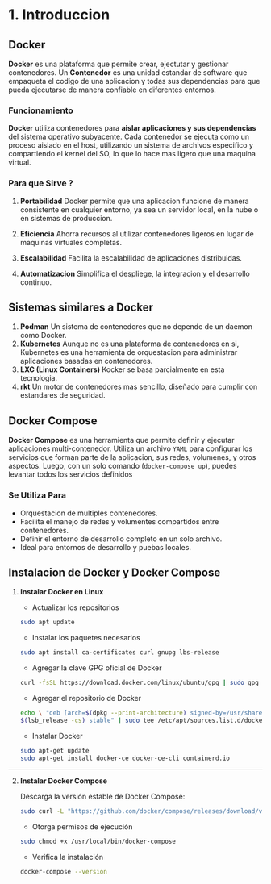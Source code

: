 # 1. Introduccion

## Docker

**Docker** es una plataforma que permite crear, ejectutar y gestionar contenedores. Un **Contenedor** es una unidad estandar de software que empaqueta el codigo de una aplicacion y todas sus dependencias para que pueda ejecutarse de manera confiable en diferentes entornos.

### Funcionamiento

**Docker** utiliza contenedores para **aislar aplicaciones y sus dependencias** del sistema operativo subyacente. Cada contenedor se ejecuta como un proceso aislado en el host, utilizando un sistema de archivos especifico y compartiendo el kernel del SO, lo que lo hace mas ligero que una maquina virtual.

### Para que Sirve ?

1. **Portabilidad** Docker permite que una aplicacion funcione de manera consistente en cualquier entorno, ya sea un servidor local, en la nube o en sistemas de produccion.

2. **Eficiencia** Ahorra recursos al utilizar contenedores ligeros en lugar de maquinas virtuales completas.

3. **Escalabilidad** Facilita la escalabilidad de aplicaciones distribuidas.

4. **Automatizacion** Simplifica el despliege, la integracion y el desarrollo continuo.

## Sistemas similares a Docker

1. **Podman** Un sistema de contenedores que no depende de un daemon como Docker.
2. **Kubernetes** Aunque no es una plataforma de contenedores en si, Kubernetes es una herramienta de orquestacion para administrar aplicaciones basadas en contenedores.
3. **LXC (Linux Containers)** Kocker se basa parcialmente en esta tecnologia.
4. **rkt** Un motor de contenedores mas sencillo, diseñado para cumplir con estandares de seguridad.

## Docker Compose

**Docker Compose** es una herramienta que permite definir y ejecutar aplicaciones multi-contenedor. Utiliza un archivo `YAML` para configurar los servicios que forman parte de la aplicacion, sus redes, volumenes, y otros aspectos. Luego, con un solo comando (`docker-compose up`), puedes levantar todos los servicios definidos

### Se Utiliza Para

* Orquestacion de multiples contenedores.
* Facilita el manejo de redes y volumentes compartidos entre contenedores.
* Definir el entorno de desarrollo completo en un solo archivo.
* Ideal para entornos de desarrollo y puebas locales.

## Instalacion de Docker y Docker Compose

1. **Instalar Docker en Linux**

    * Actualizar los repositorios

    ```bash
    sudo apt update
    ```
    * Instalar los paquetes necesarios
    
    ```bash
    sudo apt install ca-certificates curl gnupg lbs-release
    ```
    * Agregar la clave GPG oficial de Docker
    
    ```bash
    curl -fsSL https://download.docker.com/linux/ubuntu/gpg | sudo gpg --dearmor -o /usr/share/keyrings/docker-archive-        keyring.gpg
    ```
    * Agregar el repositorio de Docker
    
    ```bash
    echo \ "deb [arch=$(dpkg --print-architecture) signed-by=/usr/share/keyrings/docker-archive-keyring.gpg] https://download.docker.com/linux/ubuntu \
    $(lsb_release -cs) stable" | sudo tee /etc/apt/sources.list.d/docker.list > /dev/null
    ```
   * Instalar Docker
    
    ```bash
    sudo apt-get update
    sudo apt-get install docker-ce docker-ce-cli containerd.io
    ```
<hr>   
 
2. **Instalar Docker Compose**

    Descarga la versión estable de Docker Compose:

    ```bash
    sudo curl -L "https://github.com/docker/compose/releases/download/v2.0.0/docker-compose-$(uname -s)-$(uname -m)" -o /    usr/local/bin/docker-compose
    ```
   * Otorga permisos de ejecución

    ```bash
    sudo chmod +x /usr/local/bin/docker-compose
    ```

    * Verifica la instalación

    ```bash
    docker-compose --version
    ```